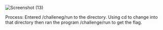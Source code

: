 
![Screenshot (13)](https://github.com/user-attachments/assets/4f454a4d-1dda-442f-ab2f-bf4fc56699e8)

Process: Entered /challeneg/run to the directory. Using cd to change into that directory then ran the program /challenge/run to get the flag.
